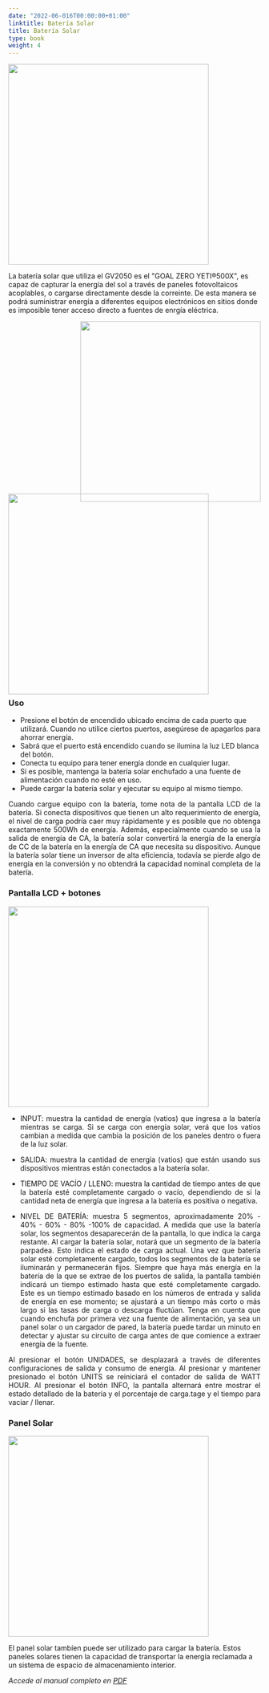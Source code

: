 ```yaml
---
date: "2022-06-016T00:00:00+01:00"
linktitle: Batería Solar
title: Batería Solar
type: book
weight: 4
---
```


<img src="/manuals/manual_equipo/bateriag.jpg" width=400 style="margin-bottom: 0rem; margin-top: 0rem;"/>

La batería solar que utiliza el GV2050 es el "GOAL ZERO YETI®500X", es capaz de capturar la energía del sol a través de paneles fotovoltaicos acoplables, o cargarse directamente desde la correinte. De esta manera se podrá suministrar energía a diferentes equipos electrónicos en sitios donde es imposible tener acceso directo a fuentes de enrgía eléctrica.

<img src="/manuals/manual_equipo/bateria2.jpeg" width=360 style="float: right; margin-top: 0rem;"/>

<img src="/manuals/manual_equipo/bateria.jpeg" width=400 style="margin-bottom: -1rem; margin-top: -1rem;"/>


### Uso

<ul>
<li>Presione el botón de encendido ubicado encima de cada puerto que utilizará. Cuando no utilice ciertos puertos, asegúrese de apagarlos para ahorrar energía.
<li>Sabrá que el puerto está encendido cuando se ilumina la luz LED blanca del botón.
<li>Conecta tu equipo para tener energía donde en cualquier lugar.
<li>Si es posible, mantenga la batería solar enchufado a una fuente de alimentación cuando no esté en uso.
<li>Puede cargar la batería solar y ejecutar su equipo al mismo tiempo.
</ul>

<p style="text-align: justify;">Cuando cargue equipo con la batería, tome nota de la pantalla LCD de la batería. Si conecta dispositivos que tienen un alto requerimiento de energía, el nivel de carga podría caer muy rápidamente y es posible que no obtenga exactamente 500Wh de energía. Además, especialmente cuando se usa la salida de energía de CA, la batería solar convertirá la energía de la energía de CC de la batería en la energía de CA que necesita su dispositivo. Aunque la batería solar tiene un inversor de alta eficiencia, todavía se pierde algo de energía en la conversión y no obtendrá la capacidad nominal completa de la batería.</p>

### Pantalla LCD + botones

<img src="/manuals/manual_equipo/bateria1.jpeg" width=400 style="margin-bottom: 0rem; margin-top: 0rem;"/>

<ul>
<li><p style="text-align: justify;">INPUT: muestra la cantidad de energía (vatios) que ingresa a la batería mientras se carga. Si se carga con energía solar, verá que los vatios cambian a medida que cambia la posición de los paneles dentro o fuera de la luz solar.

<li><p style="text-align: justify;">SALIDA: muestra la cantidad de energía (vatios) que están usando sus dispositivos mientras están conectados a la batería solar.

<li><p style="text-align: justify;">TIEMPO DE VACÍO / LLENO: muestra la cantidad de tiempo antes de que la batería esté completamente cargado o vacío, dependiendo de si la cantidad neta de energía que ingresa a la batería es positiva o negativa.

<li><p style="text-align: justify;">NIVEL DE BATERÍA: muestra 5 segmentos, aproximadamente 20% - 40% - 60% - 80% -100% de capacidad. A medida que use la batería solar, los segmentos desaparecerán de la pantalla, lo que indica la carga restante. Al cargar la batería solar, notará que un segmento de la batería parpadea. Esto indica el estado de carga actual. Una vez que batería solar esté completamente cargado, todos los segmentos de la batería se iluminarán y permanecerán fijos. Siempre que haya más energía en la batería de la que se extrae de los puertos de salida, la pantalla también indicará un tiempo estimado hasta que esté completamente cargado. Este es un tiempo estimado basado en los números de entrada y salida de energía en ese momento; se ajustará a un tiempo más corto o más largo si las tasas de carga o descarga fluctúan. Tenga en cuenta que cuando enchufa por primera vez una fuente de alimentación, ya sea un panel solar o un cargador de pared, la batería puede tardar un minuto en detectar y ajustar su circuito de carga antes de que comience a extraer energía de la fuente.
</ul>

<p style="text-align: justify;">Al presionar el botón UNIDADES, se desplazará a través de diferentes configuraciones de salida y consumo de energía. Al presionar y mantener presionado el botón UNITS se reiniciará el contador de salida de WATT HOUR. Al presionar el botón INFO, la pantalla alternará entre mostrar el estado detallado de la batería y el porcentaje de carga.tage y el tiempo para vaciar / llenar.</p>

### Panel Solar

<img src="/manuals/manual_equipo/batería+panel.jpg" width=400 style="margin-bottom: 0rem; margin-top: 0rem;"/>

El panel solar tambíen puede ser utilizado para cargar la batería. Estos paneles solares tienen la capacidad de transportar la energía reclamada a un sistema de espacio de almacenamiento interior.

*Accede al manual completo en [PDF](/manuals/manual_equipo/bateria_solar.pdf)*



